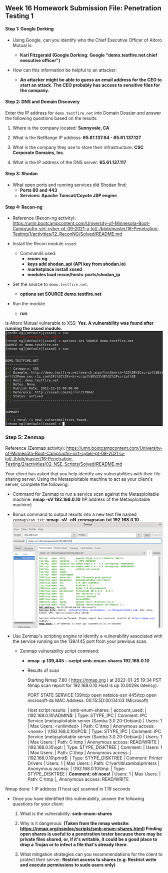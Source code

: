 ## Week 16 Homework Submission File: Penetration Testing 1

#### Step 1: Google Dorking


- Using Google, can you identify who the Chief Executive Officer of Altoro Mutual is:
	- **Karl Fitzgerald (Google Dorking: Google "demo.testfire.net chief executive officer")**

- How can this information be helpful to an attacker:
	- **An attacker might be able to guess an email address for the CEO to start an attack. The CEO probably has access to sensitive files for the company.**

#### Step 2: DNS and Domain Discovery

Enter the IP address for `demo.testfire.net` into Domain Dossier and answer the following questions based on the results:

  1. Where is the company located: **Sunnyvale, CA**

  2. What is the NetRange IP address: **65.61.137.64 - 65.61.137.127**

  3. What is the company they use to store their infrastructure: **CSC Corporate Domains, Inc.**

  4. What is the IP address of the DNS server: **65.61.137.117**


#### Step 3: Shodan

- What open ports and running services did Shodan find:
	- **Ports 80 and 443**
	- **Services: Apache Tomcat/Coyote JSP engine**

#### Step 4: Recon-ng
- Reference (Recon-ng activity): https://umn.bootcampcontent.com/University-of-Minnesota-Boot-Camp/uofm-virt-cyber-pt-09-2021-u-lol/-/blob/master/16-Penetration-Testing/1/activities/12_ReconNG/Solved/README.md

- Install the Recon module `xssed`.
	- Commands used:
		-  **recon-ng**
		-  **keys add shodan_api (API key from shodan.io)**
		-  **marketplace install xssed**
		-  **modules load recon/hosts-ports/shodan_ip**
- Set the source to `demo.testfire.net`.
	- **options set SOURCE demo.testfire.net** 
- Run the module. 
	- **run**

Is Altoro Mutual vulnerable to XSS: 
**Yes. A vulnerability was found after running the xssed module.**
![](./Recon-ng.png)
### Step 5: Zenmap
Reference (Zenmap activity): https://umn.bootcampcontent.com/University-of-Minnesota-Boot-Camp/uofm-virt-cyber-pt-09-2021-u-lol/-/blob/master/16-Penetration-Testing/2/activities/02_NSE_Scripts/Solved/README.md


Your client has asked that you help identify any vulnerabilities with their file-sharing server. Using the Metasploitable machine to act as your client's server, complete the following:

- Command for Zenmap to run a service scan against the Metasploitable machine: **nmap -sV 192.168.0.10** (IP address of the Metasploitable machine)
 
- Bonus command to output results into a new text file named `zenmapscan.txt`: **nmap -sV -oN zenmapscan.txt 192.168.0.10**
![](./Zenmap_scan_1.png)

- Use Zenmap's scripting engine to identify a vulnerability associated with the service running on the 139/445 port from your previous scan.
	- Zenmap vulnerability script command:
		- **nmap -p 139,445 --script smb-enum-shares 192.168.0.10** 
		- Results of scan

			Starting Nmap 7.80 ( https://nmap.org ) at 2022-01-25 19:34 PST
			Nmap scan report for 192.168.0.10
			Host is up (0.0029s latency).

			PORT    STATE SERVICE
			139/tcp open  netbios-ssn
			445/tcp open  microsoft-ds
			MAC Address: 00:15:5D:00:04:03 (Microsoft)

			Host script results:
			| smb-enum-shares: 
			|   account_used: <blank>
			|   \\192.168.0.10\ADMIN$: 
			|     Type: STYPE_IPC
			|     Comment: IPC Service (metasploitable server (Samba 3.0.20-Debian))
			|     Users: 1
			|     Max Users: <unlimited>
			|     Path: C:\tmp
			|     Anonymous access: <none>
			|   \\192.168.0.10\IPC$: 
			|     Type: STYPE_IPC
			|     Comment: IPC Service (metasploitable server (Samba 3.0.20-Debian))
			|     Users: 1
			|     Max Users: <unlimited>
			|     Path: C:\tmp
			|     Anonymous access: READ/WRITE
			|   \\192.168.0.10\opt: 
			|     Type: STYPE_DISKTREE
			|     Comment: 
			|     Users: 1
			|     Max Users: <unlimited>
			|     Path: C:\tmp
			|     Anonymous access: <none>
			|   \\192.168.0.10\print$: 
			|     Type: STYPE_DISKTREE
			|     Comment: Printer Drivers
			|     Users: 1
			|     Max Users: <unlimited>
			|     Path: C:\var\lib\samba\printers
			|     Anonymous access: <none>
			|   \\192.168.0.10\tmp: 
			|     Type: STYPE_DISKTREE
			|     **Comment: oh noes!**
			|     Users: 1
			|     Max Users: <unlimited>
			|     Path: C:\tmp
			|_    Anonymous access: READ/WRITE

Nmap done: 1 IP address (1 host up) scanned in 1.19 seconds

- Once you have identified this vulnerability, answer the following questions for your client:
  1. What is the vulnerability: **smb-enum-shares**

  2. Why is it dangerous: **(Taken from the nmap website: https://nmap.org/nsedoc/scripts/smb-enum-shares.html)
  Finding open shares is useful to a penetration tester because there may be private files shared, or, if it's writable, it could be a good place to drop a Trojan or to infect a file that's already there.**

  3. What mitigation strategies can you recommendations for the client to protect their server: **Restrict access to shares (e.g: Restrict write and execute permissions to sudo users only)**


